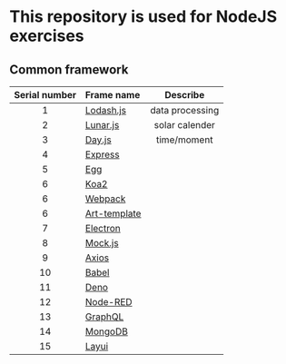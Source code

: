# This repository is used for NodeJS exercises
## Common framework
| Serial number | Frame name                                                    |    Describe     |
| :-----------: | :------------------------------------------------------------ | :-------------: |
|       1       | [Lodash.js ](http://6tail.cn/calendar/api.html#overview.html) | data processing |
|       2       | [Lunar.js](https://www.lodashjs.com/)                         | solar calender  |
|       3       | [Day.js](https://dayjs.fenxianglu.cn/)                        |   time/moment   |
|       4       | [Express](https://www.expressjs.com.cn/)                      |                 |
|       5       | [Egg](https://eggjs.org/zh-cn/intro/quickstart.html)          |                 |
|       6       | [Koa2](https://koa.bootcss.com/)                              |                 |
|       6       | [Webpack](https://www.webpackjs.com/)                         |                 |
|       6       | [Art-template]()                                              |                 |
|       7       | [Electron](http://www.electronjs.org/)                        |                 |
|       8       | [Mock.js](http://mockjs.com/)                                 |                 |
|       9       | [Axios](http://www.axios-js.com/)                             |                 |
|      10       | [Babel](https://www.babeljs.cn/)                              |                 |
|      11       | [Deno](https://deno.js.cn/)                                   |                 |
|      12       | [Node-RED](https://nodered.org/)                              |                 |
|      13       | [GraphQL]()                                                   |                 |
|      14       | [MongoDB]()                                                   |                 |
|      15       | [Layui](https://www.layui.com/demo/)                          |                 |
